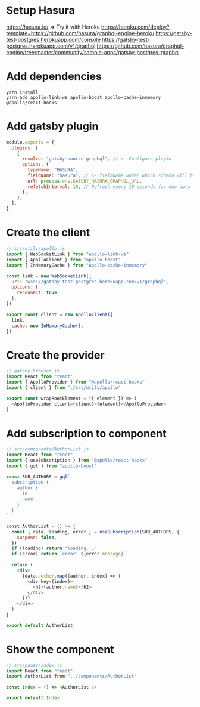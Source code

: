# Setup Hasura

https://hasura.io/ => Try it with Heroku
https://heroku.com/deploy?template=https://github.com/hasura/graphql-engine-heroku
https://gatsby-test-postgres.herokuapp.com/console
https://gatsby-test-postgres.herokuapp.com/v1/graphql
https://github.com/hasura/graphql-engine/tree/master/community/sample-apps/gatsby-postgres-graphql

# Add dependencies

```
yarn install
yarn add apollo-link-ws apollo-boost apollo-cache-inmemory @apollo/react-hooks
```

# Add gatsby plugin

```js
module.exports = {
  plugins: [
    {
      resolve: "gatsby-source-graphql", // <- Configure plugin
      options: {
        typeName: "HASURA",
        fieldName: "hasura", // <- fieldName under which schema will be stitched
        url: process.env.GATSBY_HASURA_GRAPHQL_URL,
        refetchInterval: 10, // Refresh every 10 seconds for new data
      },
    },
  ],
}
```

# Create the client

```js
// src/utils/apollo.js
import { WebSocketLink } from "apollo-link-ws"
import { ApolloClient } from "apollo-boost"
import { InMemoryCache } from "apollo-cache-inmemory"

const link = new WebSocketLink({
  uri: "wss://gatsby-test-postgres.herokuapp.com/v1/graphql",
  options: {
    reconnect: true,
  },
})

export const client = new ApolloClient({
  link,
  cache: new InMemoryCache(),
})
```

# Create the provider

```js
// gatsby-browser.js
import React from "react"
import { ApolloProvider } from "@apollo/react-hooks"
import { client } from "./src/utils/apollo"

export const wrapRootElement = ({ element }) => (
  <ApolloProvider client={client}>{element}</ApolloProvider>
)
```

# Add subscription to component

```js
// src/components/AuthorList.js
import React from "react"
import { useSubscription } from "@apollo/react-hooks"
import { gql } from "apollo-boost"

const SUB_AUTHORS = gql`
  subscription {
    author {
      id
      name
    }
  }
`

const AuthorList = () => {
  const { data, loading, error } = useSubscription(SUB_AUTHORS, {
    suspend: false,
  })
  if (loading) return "loading..."
  if (error) return `error: ${error.message}`

  return (
    <div>
      {data.author.map((author, index) => (
        <div key={index}>
          <h2>{author.name}</h2>
        </div>
      ))}
    </div>
  )
}

export default AuthorList
```

# Show the component

```js
// src/pages/index.js
import React from "react"
import AuthorList from "../components/AuthorList"

const Index = () => <AuthorList />

export default Index
```
